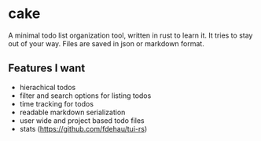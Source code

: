 # cake

A minimal todo list organization tool, written in rust to learn it.
It tries to stay out of your way. Files are saved in json or markdown format.

## Features I want

- hierachical todos
- filter and search options for listing todos
- time tracking for todos
- readable markdown serialization
- user wide and project based todo files
- stats (https://github.com/fdehau/tui-rs)
